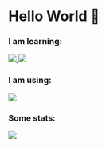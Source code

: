 # Hello World 👋

### I am learning:

<a href="https://flutter.dev">
  <img src="https://img.shields.io/badge/Flutter-02569B?style=for-the-badge&logo=flutter&logoColor=white"/>
</a>
<a href="https://dart.dev">
  <img src="https://img.shields.io/badge/Dart-0175C2?style=for-the-badge&logo=dart&logoColor=white"/>
</a>

### I am using:

<a href="https://linuxmint.com">
  <img src="https://img.shields.io/badge/Linux_Mint-87CF3E?style=for-the-badge&logo=linux-mint&logoColor=white"/>
</a>
  
### Some stats:

<a href="https://github.com/iakmds">
  <img src="https://github-readme-stats.vercel.app/api/top-langs/?username=iakmds"/>
</a>
